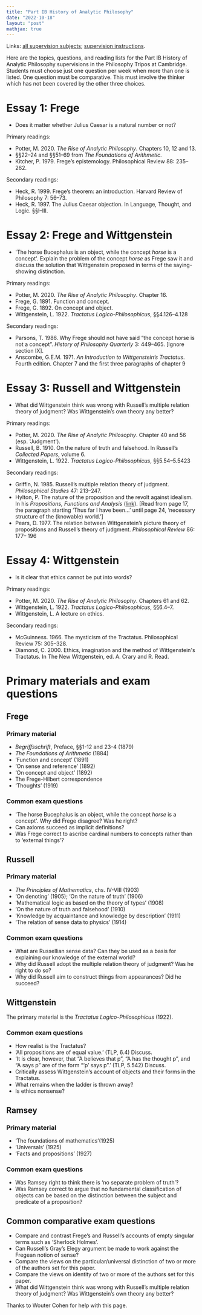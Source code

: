 ```yaml
---
title: "Part IB History of Analytic Philosophy"
date: "2022-10-18"
layout: "post"
mathjax: true
---
```


Links: [all supervision subjects](/teaching);  [supervision instructions](/teaching/supervisions/).

Here are the topics, questions, and reading lists for the Part IB History of Analytic Philosophy supervisions in the Philosophy Tripos at Cambridge. Students must choose just one question per week when more than one is listed. One question must be comparative. This must involve the thinker which has not been covered by the other three choices. 

# Essay 1: Frege

- Does it matter whether Julius Caesar is a natural number or not? 

Primary readings: 

- Potter, M. 2020. *The Rise of Analytic Philosophy*. Chapters 10, 12 and 13.
- §§22–24 and §§51–69 from *The Foundations of Arithmetic*. 
- Kitcher, P. 1979. Frege’s epistemology. Philosophical Review 88: 235–262.

Secondary readings: 

- Heck, R. 1999. Frege’s theorem: an introduction. Harvard Review of
Philosophy 7: 56–73. 
- Heck, R. 1997. The Julius Caesar objection. In Language, Thought, and Logic.
§§I–III. 

# Essay 2: Frege and Wittgenstein

- 'The horse Bucephalus is an object, while the concept *horse* is a concept'. Explain the problem of the concept *horse* as Frege saw it and discuss the solution that Wittgenstein proposed in terms of the saying-showing distinction. 

Primary readings: 

- Potter, M. 2020. *The Rise of Analytic Philosophy*. Chapter 16.
- Frege, G. 1891. Function and concept.
- Frege, G. 1892. On concept and object.
- Wittgenstein, L. 1922. *Tractatus Logico-Philosophicus*, §§4.126–4.128

Secondary readings: 

- Parsons, T. 1986. Why Frege should not have said “the concept horse is not a concept”. *History of Philosophy Quarterly* 3: 449–465. [Ignore section IX].
- Anscombe, G.E.M. 1971. *An Introduction to Wittgenstein’s Tractatus*. Fourth edition. Chapter 7 and the first three paragraphs of chapter 9

# Essay 3: Russell and Wittgenstein

- What did Wittgenstein think was wrong with Russell’s multiple relation theory of judgment? Was Wittgenstein’s own theory any better?

Primary readings: 

- Potter, M. 2020. *The Rise of Analytic Philosophy*. Chapter 40 and 56 (esp. 'Judgment').
- Russell, B. 1910. On the nature of truth and falsehood. In Russell’s *Collected Papers*, volume 6.
- Wittgenstein, L. 1922. *Tractatus Logico-Philosophicus*, §§5.54–5.5423

Secondary readings: 

- Griffin, N. 1985. Russell’s multiple relation theory of judgment. *Philosophical Studies* 47: 213–247.
- Hylton, P. The nature of the proposition and the revolt against idealism. In his *Propositions, Functions and Analysis* ([link](https://ebookcentral.proquest.com/lib/CAM/detail.action?pq-origsite=primo&docID=422622)). [Read from page 17, the paragraph starting ‘Thus far I have been...’ until page 24, ‘necessary structure of the (knowable) world.’]
- Pears, D. 1977. The relation between Wittgenstein’s picture theory of propositions and Russell’s theory of judgment. *Philosophical Review* 86: 177– 196

# Essay 4: Wittgenstein

- Is it clear that ethics cannot be put into words? 

Primary readings: 

- Potter, M. 2020. *The Rise of Analytic Philosophy*. Chapters 61 and 62.
- Wittgenstein, L. 1922. *Tractatus Logico-Philosophicus*, §§6.4–7.
- Wittgenstein, L. A lecture on ethics.

Secondary readings: 

- McGuinness. 1966. The mysticism of the Tractatus. Philosophical Review 75:
305–328.
- Diamond, C. 2000. Ethics, imagination and the method of Wittgenstein's
Tractatus. In The New Wittgenstein, ed. A. Crary and R. Read.

# Primary materials and exam questions

## Frege

### Primary material

- *Begriffsschrift*, Preface, §§1-12 and 23-4 (1879)
- *The Foundations of Arithmetic* (1884)
- ‘Function and concept’ (1891)
- ‘On sense and reference’ (1892)
- ‘On concept and object’ (1892)
- The Frege-Hilbert correspondence
- ‘Thoughts’ (1919)

### Common exam questions

- 'The horse Bucephalus is an object, while the concept *horse* is a concept'. Why did Frege disagree? Was he right?
- Can axioms succeed as implicit definitions? 
- Was Frege correct to ascribe cardinal numbers to concepts rather than to ‘external things’?

## Russell

### Primary material

- *The Principles of Mathematics*, chs. IV-VIII (1903)
- ‘On denoting’ (1905); ‘On the nature of truth’ (1906)
- ‘Mathematical logic as based on the theory of types’ (1908)
- ‘On the nature of truth and falsehood’ (1910)
- ‘Knowledge by acquaintance and knowledge by description’ (1911)
- ‘The relation of sense data to physics’ (1914)

### Common exam questions

- What are Russellian sense data? Can they be used as a basis for explaining our knowledge of the external world?
- Why did Russell adopt the multiple relation theory of judgment? Was he right to do so?
- Why did Russell aim to construct things from appearances? Did he succeed?

## Wittgenstein

The primary material is the *Tractatus Logico-Philosophicus* (1922). 

### Common exam questions

- How realist is the Tractatus?
- ‘All propositions are of equal value.’ (TLP, 6.4) Discuss.
- ‘It is clear, however, that “A believes that p”, “A has the thought p”, and “A says p” are of the form “‘p’ says p”.’ (TLP, 5.542) Discuss.
- Critically assess Wittgenstein’s account of objects and their forms in the Tractatus.
- What remains when the ladder is thrown away?
- Is ethics nonsense? 

## Ramsey

### Primary material

- ‘The foundations of mathematics’(1925)
- ‘Universals’ (1925)
- ‘Facts and propositions’ (1927)

### Common exam questions

- Was Ramsey right to think there is ‘no separate problem of truth’?
- Was Ramsey correct to argue that no fundamental classification of objects can be based on the distinction between the subject and predicate of a proposition? 

## Common comparative exam questions

- Compare and contrast Frege’s and Russell’s accounts of empty singular
terms such as ‘Sherlock Holmes’. 
- Can Russell’s Gray’s Elegy argument be made to work against the Fregean notion of sense?
- Compare the views on the particular/universal distinction of two or more of the authors set for this paper.
- Compare the views on identity of two or more of the authors set for this paper.
- What did Wittgenstein think was wrong with Russell’s multiple relation theory of judgment? Was Wittgenstein’s own theory any better?

Thanks to Wouter Cohen for help with this page. 